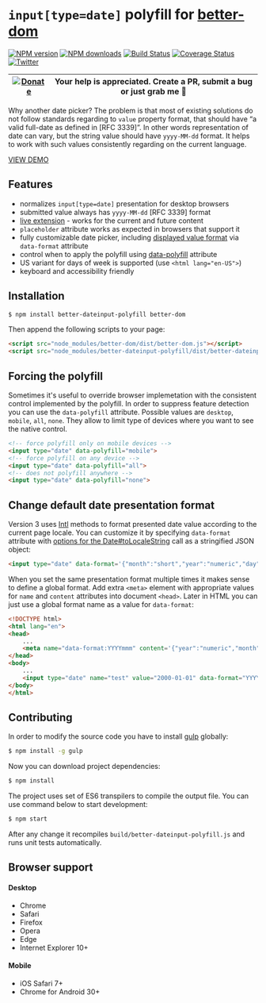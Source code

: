 # `input[type=date]` polyfill for [better-dom](https://github.com/chemerisuk/better-dom)

[![NPM version][npm-version]][npm-url] [![NPM downloads][npm-downloads]][npm-url] [![Build Status][travis-image]][travis-url] [![Coverage Status][coveralls-image]][coveralls-url] [![Twitter][twitter-follow]][twitter-url]

| [![Donate](https://www.paypalobjects.com/en_US/i/btn/btn_donateCC_LG.gif)][donate-url] | Your help is appreciated. Create a PR, submit a bug or just grab me :beer: |
|-|-|

Why another date picker? The problem is that most of existing solutions do not follow standards regarding to `value` property format, that should have “a valid full-date as defined in [RFC 3339]”. In other words representation of date can vary, but the string value should have `yyyy-MM-dd` format. It helps to work with such values consistently regarding on the current language.

[VIEW DEMO](http://chemerisuk.github.io/better-dateinput-polyfill/)

## Features

* normalizes `input[type=date]` presentation for desktop browsers
* submitted value always has `yyyy-MM-dd` [RFC 3339] format
* [live extension](https://github.com/chemerisuk/better-dom/wiki/Live-extensions) - works for the current and future content
* `placeholder` attribute works as expected in browsers that support it
* fully customizable date picker, including [displayed value format](https://github.com/chemerisuk/better-dateinput-polyfill#change-default-date-presentation-format) via `data-format` attribute
* control when to apply the polyfill using [data-polyfill](#forcing-the-polyfill) attribute
* US variant for days of week is supported (use `<html lang="en-US">`)
* keyboard and accessibility friendly

## Installation
```sh
$ npm install better-dateinput-polyfill better-dom
```

Then append the following scripts to your page:
```html
<script src="node_modules/better-dom/dist/better-dom.js"></script>
<script src="node_modules/better-dateinput-polyfill/dist/better-dateinput-polyfill.js"></script>
```

## Forcing the polyfill
Sometimes it's useful to override browser implemetation with the consistent control implemented by the polyfill. In order to suppress feature detection you can use the `data-polyfill` attribute. Possible values are `desktop`, `mobile`, `all`, `none`. They allow to limit type of devices where you want to see the native control.

```html
<!-- force polyfill only on mobile devices -->
<input type="date" data-polyfill="mobile">
<!-- force polyfill on any device -->
<input type="date" data-polyfill="all">
<!-- does not polyfill anywhere -->
<input type="date" data-polyfill="none">
```

## Change default date presentation format
Version 3 uses [Intl](https://developer.mozilla.org/en-US/docs/Web/JavaScript/Reference/Global_Objects/Intl) methods to format presented date value according to the current page locale. You can customize it by specifying `data-format` attribute with [options for the Date#toLocaleString](https://developer.mozilla.org/en-US/docs/Web/JavaScript/Reference/Global_Objects/Date/toLocaleString) call as a stringified JSON object:
```html
<input type="date" data-format='{"month":"short","year":"numeric","day":"numeric"}'>
```

When you set the same presentation format multiple times it makes sense to define a global format. Add extra `<meta>` element with appropriate values for `name` and `content` attributes into document `<head>`. Later in HTML you can just use a global format name as a value for `data-format`:

```html
<!DOCTYPE html>
<html lang="en">
<head>
    ...
    <meta name="data-format:YYYYmmm" content='{"year":"numeric","month":"short"}'>
</head>
<body>
    ...
    <input type="date" name="test" value="2000-01-01" data-format="YYYYmmm">
</body>
</html>
```

## Contributing
In order to modify the source code you have to install [gulp](http://gulpjs.com) globally:

```sh
$ npm install -g gulp
```

Now you can download project dependencies:
```sh
$ npm install
```

The project uses set of ES6 transpilers to compile the output file. You can use command below to start development: 
```sh
$ npm start
```

After any change it recompiles `build/better-dateinput-polyfill.js` and runs unit tests automatically.

## Browser support
#### Desktop
* Chrome
* Safari
* Firefox
* Opera
* Edge
* Internet Explorer 10+

#### Mobile
* iOS Safari 7+
* Chrome for Android 30+

[npm-url]: https://www.npmjs.com/package/better-dateinput-polyfill
[npm-version]: https://img.shields.io/npm/v/better-dateinput-polyfill.svg
[npm-downloads]: https://img.shields.io/npm/dm/better-dateinput-polyfill.svg

[travis-url]: http://travis-ci.org/chemerisuk/better-dateinput-polyfill
[travis-image]: http://img.shields.io/travis/chemerisuk/better-dateinput-polyfill/master.svg

[coveralls-url]: https://coveralls.io/r/chemerisuk/better-dateinput-polyfill
[coveralls-image]: http://img.shields.io/coveralls/chemerisuk/better-dateinput-polyfill/master.svg

[twitter-url]: https://twitter.com/chemerisuk
[twitter-follow]: https://img.shields.io/twitter/follow/chemerisuk.svg?style=social&label=Follow%20me

[donate-url]: https://www.paypal.com/cgi-bin/webscr?cmd=_s-xclick&hosted_button_id=UZ4SLQP8S4UUG&source=url